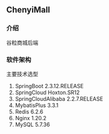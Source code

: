 ## ChenyiMall

### 介绍
谷粒商城后端

### 软件架构

主要技术选型
1. SpringBoot 2.3.12.RELEASE
2. SpringCloud Hoxton.SR12
3. SpringCloudAlibaba 2.2.7.RELEASE
4. MybatisPlus 3.3.1
5. Redis 6.2.6
6. Nginx 1.20.2
7. MySQL 5.7.36

